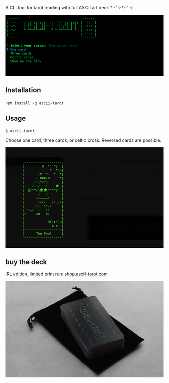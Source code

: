 A CLI tool for tarot reading with full ASCII art deck \*:･ﾟ✧\*:･ﾟ✧

<img src='ascii-tarot.png' />

## Installation

`npm install -g ascii-tarot`

## Usage

`$ ascii-tarot`

Choose one card, three cards, or celtic cross. Reversed cards are possible.

<img src='cards.gif' />

## buy the deck

IRL edition, limited print run: <a href="https://shop.ascii-tarot.com">shop.ascii-tarot.com</a>

<img src='irl.JPG'>